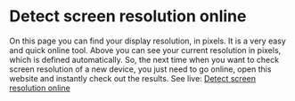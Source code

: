 # Detect screen resolution online
On this page you can find your display resolution, in pixels. It is a very easy and quick online tool. Above you can see your current resolution in pixels, which is defined automatically. So, the next time when you want to check screen resolution of a new device, you just need to go online, open this website and instantly check out the results.
See live: [Detect screen resolution online ](http://toolster.net/resolution_checker)
